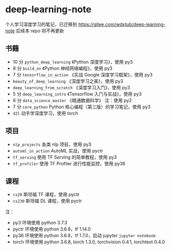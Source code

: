 # deep-learning-note

个人学习深度学习的笔记，已迁移到 https://gitee.com/wdxtub/deep-learning-note 后续本 repo 将不再更新

## 书籍

+ 10 分 `python_deep_learning` 《Python 深度学习》，使用 py3
+ 8 分 `build_nn` 《Python 神经网络编程》，使用 py3
+ 7 分 `tensorflow_in_action` 《实战 Google 深度学习框架》，使用 py3
+ `beauty_of_deep_learning` 《深度学习之美》，使用 py3
+ `deep_learning_from_scratch` 《深度学习入门》，使用 py3
+ 5 分 `deep_learning_intro` 《Tensorflow 入门与实战》，使用 py3
+ 6 分 `data_science_master` 《精通数据科学》 注：使用 py2
+ 7 分 `core_python` Python 核心编程（第三版）的学习笔记，使用 py3
+ `d2l` 动手学深度学习，使用 torch

## 项目

+ `nlp_projects` 各类 nlp 项目，使用 py3
+ `automl_in_action` AutoML 实战，使用 pyctr
+ `tf_serving` 使用 TF Serving 的简单教程，使用 py3
+ `tf_profiler` 使用 TF Profiler 进行性能监控，使用 py36


## 课程

+ `cs20` 斯坦福 TF 课程，使用 pyctr
+ `cs230` 斯坦福 DL 课程，使用 pyctr


注：

+ py3 环境使用 python 3.7.3
+ pyctr 环境使用 python 3.6.8，tf 1.14.0
+ py36 环境使用 python 3.6.8，tf 1.7.0，启动 jupyter `jupyter notebook`
+ torch 环境使用 python 3.6.8, torch 1.3.0, torchvision 0.4.1, torchtext 0.4.0
